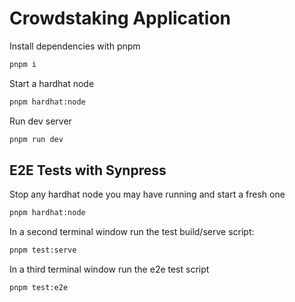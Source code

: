 # Crowdstaking Application

Install dependencies with pnpm

```sh
pnpm i
```

Start a hardhat node

```sh
pnpm hardhat:node
```

Run dev server

```sh
pnpm run dev
```

## E2E Tests with Synpress

Stop any hardhat node you may have running and start a fresh one

```sh
pnpm hardhat:node
```

In a second terminal window run the test build/serve script:

```sh
pnpm test:serve
```

In a third terminal window run the e2e test script

```sh
pnpm test:e2e
```
